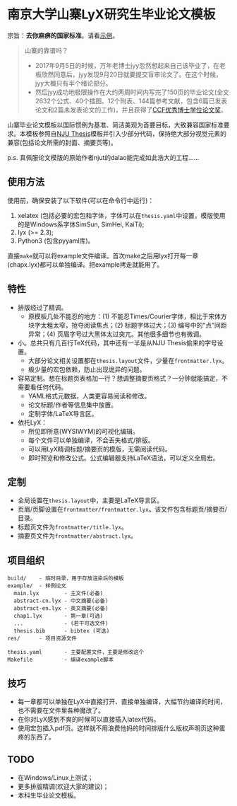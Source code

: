 # 南京大学山寨LyX研究生毕业论文模板

宗旨：**去你麻痹的国家标准**。请看[示例](https://raw.githubusercontent.com/jiangyy/njuthesis/master/example.pdf)。

> 山寨的靠谱吗？
>
> * 2017年9月5日的时候，万年老博士jyy忽然想起来自己该毕业了，在老板欣然同意后，jyy发现9月20日就要提交盲审论文了。在这个时候，jyy大概只有半个绪论部分。
> * 然后jyy成功地极限操作在大约两周时间内写完了150页的毕业论文(全文2632个公式、40个插图、12个附表、144篇参考文献，包含6篇已发表论文和2篇未发表论文的工作)，并且获得了[CCF优秀博士学位论文奖](https://www.ccf.org.cn/c/2018-12-27/659018.shtml)。

山寨毕业论文模板以国际惯例为基准、简洁美观为首要目标，大致兼容国家标准要求。本模板参照自[NJU Thesis](https://github.com/Haixing-Hu/nju-thesis)模板并引入少部分代码，保持绝大部分视觉元素的兼容(包括论文所需的封面、摘要页等)。

p.s. 真佩服论文模版的原始作者njut的dalao能完成如此浩大的工程……


## 使用方法

使用前，确保安装了以下软件(可以在命令行中运行)：

1. xelatex (包括必要的宏包和字体，字体可以在`thesis.yaml`中设置，模版使用的是Windows系字体SimSun, SimHei, KaiTi);
2. lyx (>= 2.3);
3. Python3 (包含pyyaml库)。

直接`make`就可以将example文件编译。首次make之后用lyx打开每一章(chapx.lyx)都可以单独编译。把example拷走就能用了。

## 特性

* 排版经过了精调。
    * 原模板几处不能忍的地方：(1) 不能忍Times/Courier字体，相比于宋体方块字太粗太窄，抢夺阅读焦点；(2) 标题字体过大；(3) 编号中的“点”间距异常；(4) 页眉字号过大黑体太过突兀。其他很多细节也有微调。
* 小。总共只有几百行TeX代码，其中还有一半是从NJU Thesis偷来的字号设置。
    * 大部分论文相关设置都在`thesis.layout`文件，少量在`frontmatter.lyx`。
    * 极少量的宏包依赖，防止出现诡异的问题。
* 容易定制。想在标题页表格加一行？想调整摘要页格式？一分钟就能搞定，不需要看任何代码。
    * YAML格式元数据，人类更容易阅读和修改。
    * 论文标题/作者等信息集中放置。
    * 定制字体/LaTeX导言区。
* 依托LyX：
    * 所见即所意(WYSIWYM)的可视化编辑。
    * 每个文件可以单独编译，不会丢失格式/排版。
    * 可以用LyX精调标题/摘要页的模版，无需阅读代码。
    * 即时预览和修改公式。公式编辑器支持LaTeX语法，可以定义全局宏。

## 定制

* 全局设置在`thesis.layout`中，主要是LaTeX导言区。
* 页眉/页脚设置在`frontmatter/frontmatter.lyx`。该文件包含标题页/摘要页/目录。
* 标题页文件为`frontmatter/title.lyx`。
* 摘要页文件为`frontmatter/abstract.lyx`。

## 项目组织

```
build/    - 临时目录，用于存放渲染后的模板
example/  - 样例论文
  main.lyx        - 主文件(必备)
  abstract-cn.lyx - 中文摘要(必备)
  abstract-en.lyx - 英文摘要(必备)
  chap1.lyx       - 第一章(可选)
  ...             - (若干可选文件)
  thesis.bib      - bibtex (可选)
res/      - 项目资源文件

thesis.yaml       - 主要配置文件，主要是修改这个
Makefile          - 编译example脚本
```

## 技巧

* 每一章都可以单独在LyX中直接打开、直接单独编译，大幅节约编译的时间，也不需要在文件里各种魔改了。
* 在你对LyX感到不爽的时候可以直接插入latex代码。
* 使用宏包插入pdf页。这样就不用浪费他妈的时间排版什么版权声明页这种蛋疼的东西了。

## TODO

* 在Windows/Linux上测试；
* 更多排版精调(欢迎大家的建议)；
* 本科生毕业论文模板。